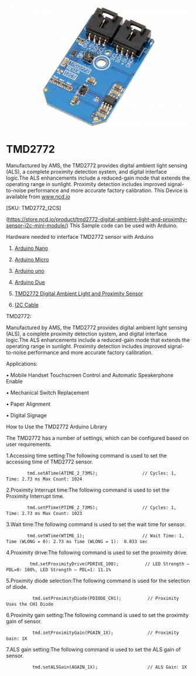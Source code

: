 [![TMD2772](TMD2772_I2C.png)](https://store.ncd.io/product/tmd2772-digital-ambient-light-and-proximity-sensor-i2c-mini-module/)

# TMD2772

Manufactured by AMS, the TMD2772 provides digital ambient light sensing (ALS), a complete proximity detection system, and digital interface logic.The ALS enhancements include a reduced-gain mode that extends the operating range in sunlight. Proximity detection includes improved signal-to-noise performance and more accurate factory calibration.
This Device is available from www.ncd.io 

[SKU: TMD2772_I2CS]

(https://store.ncd.io/product/tmd2772-digital-ambient-light-and-proximity-sensor-i2c-mini-module/)
This Sample code can be used with Arduino.

Hardware needed to interface TMD2772 sensor with Arduino

1. <a href="https://store.ncd.io/product/i2c-shield-for-arduino-nano/">Arduino Nano</a>

2. <a href="https://store.ncd.io/product/i2c-shield-for-arduino-micro-with-i2c-expansion-port/">Arduino Micro</a>

3. <a href="https://store.ncd.io/product/i2c-shield-for-arduino-uno/">Arduino uno</a>

4. <a href="https://store.ncd.io/product/dual-i2c-shield-for-arduino-due-with-modular-communications-interface/">Arduino Due</a>

5. <a href="https://store.ncd.io/product/tmd2772-digital-ambient-light-and-proximity-sensor-i2c-mini-module/">TMD2772 Digital Ambient Light and Proximity Sensor</a>

6. <a href="https://store.ncd.io/product/i%C2%B2c-cable/">I2C Cable</a>

TMD2772:

Manufactured by AMS, the TMD2772 provides digital ambient light sensing (ALS), a complete proximity detection system, and digital interface logic.The ALS enhancements include a reduced-gain mode that extends the operating range in sunlight. Proximity detection includes improved signal-to-noise performance and more accurate factory calibration.

Applications:

• Mobile Handset Touchscreen Control and Automatic Speakerphone Enable

• Mechanical Switch Replacement

• Paper Alignment

• Digital Signage

How to Use the TMD2772 Arduino Library

The TMD2772 has a number of settings, which can be configured based on user requirements.
          
1.Accessing time setting:The following command is used to set the accessing time of TMD2772 sensor.

            tmd.setATime(ATIME_2_73MS);                 // Cycles: 1, Time: 2.73 ms Max Count: 1024
         
 2.Proximity Interrupt time:The following command is used to set the Proximity Interrupt time.
 
            tmd.setPTime(PTIME_2_73MS);                 // Cycles: 1, Time: 2.73 ms Max Count: 1023
            
3.Wait time:The following command is used to set the wait time for sensor.

            tmd.setWTime(WTIME_1);                      // Wait Time: 1, Time (WLONG = 0): 2.73 ms Time (WLONG = 1):  0.033 sec
           
4.Proximity drive:The following command is used to set the proximity drive.

             tmd.setProximityDrive(PDRIVE_100);          // LED Strength – PDL=0: 100%, LED Strength – PDL=1: 11.1%
           
5.Proximity diode selection:The following command is used for the selection of diode.             
           
              tmd.setProximityDiode(PDIODE_CH1);          // Proximity Uses the CH1 Diode
              
6.Proximity gain setting:The following command is used to set the proximity gain of sensor.            
              
              tmd.setProximityGain(PGAIN_1X);             // Proximity Gain: 1X
              
7.ALS gain setting:The following command is used to set the ALS gain of sensor.              
              
              tmd.setALSGain(AGAIN_1X);                   // ALS Gain: 1X
             
